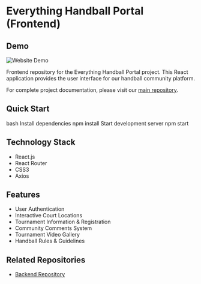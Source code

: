 # Everything Handball Portal (Frontend)

## Demo
![Website Demo](assets/images/demo.gif)

Frontend repository for the Everything Handball Portal project. This React application provides the user interface for our handball community platform.

For complete project documentation, please visit our [main repository](https://github.com/KevinG1000/handball-portal).

## Quick Start
  bash
  Install dependencies
  npm install
  Start development server
  npm start

## Technology Stack
- React.js
- React Router
- CSS3
- Axios

## Features
- User Authentication
- Interactive Court Locations
- Tournament Information & Registration
- Community Comments System
- Tournament Video Gallery
- Handball Rules & Guidelines

## Related Repositories
- [Backend Repository](https://github.com/KevinG1000/handball-portal)
